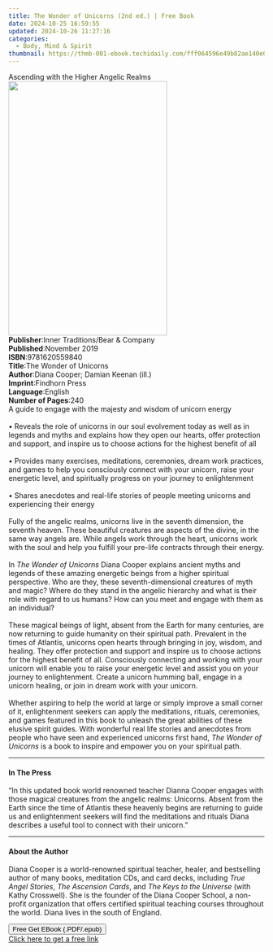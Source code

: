 ```yaml
---
title: The Wonder of Unicorns (2nd ed.) | Free Book
date: 2024-10-25 16:59:55
updated: 2024-10-26 11:27:16
categories:
  - Body, Mind & Spirit
thumbnail: https://thmb-001-ebook.techidaily.com/fff064596e49b82ae140e0fd45a2789b9796ea71f8ca19da34df9abcff11f708.jpg
---
```

<main id="book-container">
  <div class="flex flex-col">
    <div class="book-brief flex-1 py-6 px-4 sm:p-6 md:py-10 md:px-8">
      <!-- brief-->
      <div class="book-brief-main">
        Ascending with the Higher Angelic Realms
      </div>
    </div>
    <div
      class="book-meta-info flex-1 grid gap-4 col-start-1 col-end-3 row-start-1 sm:mb-6 sm:grid-cols-4 lg:gap-6 lg:col-start-2 lg:row-end-6 lg:row-span-6 lg:mb-0"
    >
      <div
        class="book-meta-info-left place-content-center mt-4 p-4 text-sm leading-6 col-start-2 col-span-2 dark:text-slate-400"
      >
        <img
          class="w-full h-500 object-cover rounded-lg sm:h-255 sm:col-span-2 lg:col-span-full"
          src="https://img-001-ebook.techidaily.com/046efa65a48916034233ee668ed74e081f6bb10c29831ba29b42dc17916a8f42.jpg"
          alt=""
          width="312"
          height="500"
        />
      </div>
      <div
        class="book-meta-info-right mt-2 col-start-1 row-start-2 col-span-3 self-center"
      >
        <!-- meta data  -->
        <div class="flex flex-col px-4 md:px-8">
          <div class="flex-1">
            <strong>Publisher</strong>:<span class="px-2"
              >Inner Traditions/Bear &amp; Company</span
            >
          </div>
          <div class="flex-1">
            <strong>Published</strong>:<span class="px-2">November 2019</span>
          </div>
          <div class="flex-1">
            <strong>ISBN</strong>:<span class="px-2">9781620559840</span>
          </div>
          <div class="flex-1">
            <strong>Title</strong>:<span class="px-2"
              >The Wonder of Unicorns</span
            >
          </div>
          <div class="flex-1">
            <strong>Author</strong>:<span class="px-2"
              >Diana Cooper; Damian Keenan (ill.)</span
            >
          </div>
          <div class="flex-1">
            <strong>Imprint</strong>:<span class="px-2">Findhorn Press</span>
          </div>
          <div class="flex-1">
            <strong>Language</strong>:<span class="px-2">English</span>
          </div>
          <div class="flex-1">
            <strong>Number of Pages</strong>:<span class="px-2">240</span>
          </div>
        </div>
      </div>
    </div>
    <div class="book-description flex-1 py-6 px-4 sm:p-6 md:py-10 md:px-8">
      <div class="book-description-main">
        <div accordion-content="" id="description">
          A guide to engage with the majesty and wisdom of unicorn energy
          <br /><br />• Reveals the role of unicorns in our soul evolvement
          today as well as in legends and myths and explains how they open our
          hearts, offer protection and support, and inspire us to choose actions
          for the highest benefit of all <br /><br />• Provides many exercises,
          meditations, ceremonies, dream work practices, and games to help you
          consciously connect with your unicorn, raise your energetic level, and
          spiritually progress on your journey to enlightenment <br /><br />•
          Shares anecdotes and real-life stories of people meeting unicorns and
          experiencing their energy <br /><br />Fully of the angelic realms,
          unicorns live in the seventh dimension, the seventh heaven. These
          beautiful creatures are aspects of the divine, in the same way angels
          are. While angels work through the heart, unicorns work with the soul
          and help you fulfill your pre-life contracts through their energy.
          <br /><br />In <i>The Wonder of Unicorns</i> Diana Cooper explains
          ancient myths and legends of these amazing energetic beings from a
          higher spiritual perspective. Who are they, these seventh-dimensional
          creatures of myth and magic? Where do they stand in the angelic
          hierarchy and what is their role with regard to us humans? How can you
          meet and engage with them as an individual? <br /><br />These magical
          beings of light, absent from the Earth for many centuries, are now
          returning to guide humanity on their spiritual path. Prevalent in the
          times of Atlantis, unicorns open hearts through bringing in joy,
          wisdom, and healing. They offer protection and support and inspire us
          to choose actions for the highest benefit of all. Consciously
          connecting and working with your unicorn will enable you to raise your
          energetic level and assist you on your journey to enlightenment.
          Create a unicorn humming ball, engage in a unicorn healing, or join in
          dream work with your unicorn. <br /><br />Whether aspiring to help the
          world at large or simply improve a small corner of it, enlightenment
          seekers can apply the meditations, rituals, ceremonies, and games
          featured in this book to unleash the great abilities of these elusive
          spirit guides. With wonderful real life stories and anecdotes from
          people who have seen and experienced unicorns first hand,
          <i>The Wonder of Unicorns</i> is a book to inspire and empower you on
          your spiritual path.
        </div>
        <div class="accordion-fader"></div>
      </div>
    </div>
    <div class="book-excerpts flex-1 py-6 px-4 sm:p-6 md:py-10 md:px-8">
      <!-- excerpts-->
      <div class="book-excerpts-main">
        <hr />
        <h4 class="placeholder placeholder-heading">
          <span>In The Press</span>
        </h4>
        <p>
          “In this updated book world renowned teacher Dianna Cooper engages
          with those magical creatures from the angelic realms: Unicorns. Absent
          from the Earth since the time of Atlantis these heavenly begins are
          returning to guide us and enlightenment seekers will find the
          meditations and rituals Diana describes a useful tool to connect with
          their unicorn.”
        </p>
      </div>
    </div>
    <div class="book-about-author flex-1 py-6 px-4 sm:p-6 md:py-10 md:px-8">
      <!-- about author-->
      <div class="book-main-author-main">
        <hr />
        <h4 class="placeholder placeholder-heading">
          <span>About the Author</span>
        </h4>
        <p>
          Diana Cooper is a world-renowned spiritual teacher, healer, and
          bestselling author of many books, meditation CDs, and card decks,
          including <i>True Angel Stories</i>, <i>The Ascension Cards</i>, and
          <i>The Keys to the Universe</i> (with Kathy Crosswell). She is the
          founder of the Diana Cooper School, a non-profit organization that
          offers certified spiritual teaching courses throughout the world.
          Diana lives in the south of England.
        </p>
      </div>
    </div>
    <div class="book-free-get flex-1 py-6 px-4 sm:p-6 md:py-10 md:px-8">
      <button
        id="btn-free-get"
        class="bg-blue-500 hover:bg-blue-700 text-white font-bold py-2 px-4 rounded"
      >
        Free Get EBook (.PDF/.epub)
      </button>
      <div id="countdown-display" class="px-2 text-lg mt-2"></div>
      <a
        id="free-link"
        class="hidden bg-blue-500 hover:bg-blue-700 text-white font-bold py-2 px-4 rounded"
        href="https://www.ebooks.com/en-us/book/209649440/the-wonder-of-unicorns/diana-cooper/"
        target="_blank"
        >Click here to get a free link</a
      >
    </div>
    <script>
      let countdownTime = 0;
      let countdownInterval = null;
      document
        .getElementById('btn-free-get')
        .addEventListener('click', startCountdown);
      function startCountdown() {
        countdownTime = new Date().getTime() + 60000 * 3;
        countdownInterval = setInterval(updateCountdown, 1000);
        document.getElementById('btn-free-get').disabled = true;
        document
          .getElementById('btn-free-get')
          .classList.add('bg-gray-500', 'cursor-not-allowed');
      }
      function updateCountdown() {
        let currentTime = new Date().getTime();
        let timeLeft = countdownTime - currentTime;
        let secondsLeft = Math.floor(timeLeft / 1000);
        document.getElementById('countdown-display').innerHTML =
          `Remaining time: ${secondsLeft} seconds.`;
        if (secondsLeft <= 0) {
          clearInterval(countdownInterval);
          document.getElementById('btn-free-get').classList.add('hidden');
          document.getElementById('free-link').classList.remove('hidden');
          document.getElementById('countdown-display').innerHTML = '';
        }
      }
    </script>
  </div>
</main>
